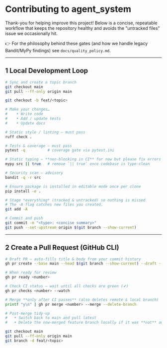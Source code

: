# Contributing to **agent_system**

Thank-you for helping improve this project!  Below is a concise, repeatable workflow that keeps the repository healthy and avoids the "untracked files" issue we occasionally hit.

👉  For the philosophy behind these gates (and how we handle legacy Bandit/MyPy
    findings) see `docs/quality_policy.md`.

---
## 1  Local Development Loop

```bash
# Sync and create a topic branch
git checkout main
git pull --ff-only origin main

git checkout -b feat/<topic>

# Make your changes…
#    • Write code
#    • Add / update tests
#    • Update docs

# Static style / linting – must pass
ruff check .

# Tests & coverage – must pass
pytest -q          # coverage gate via pytest.ini

# Static typing – **non-blocking in CI** for now but please fix errors locally
mypy src || true   # remove `|| true` once codebase is type-clean

# Security scan – advisory
bandit -q -r src

# Ensure package is installed in editable mode once per clone
pip install -e .

# Stage *everything* (tracked & untracked) so nothing is missed
# The -A flag catches new files you created.
git add -A

# Commit and push
git commit -m "<type>: <concise summary>"
git push --set-upstream origin $(git branch --show-current)
```

---
## 2  Create a Pull Request (GitHub CLI)

```bash
# Draft PR – auto-fills title & body from your commit history
gh pr create --base main --head $(git branch --show-current) --draft --fill

# When ready for review
gh pr ready <number>

# Check CI status – wait until all checks are green (✔)
gh pr checks <number> --watch

# Merge **only after CI passes** (also deletes remote & local branch)
printf "y\n" | gh pr merge <number> --merge --delete-branch

# Post-merge tidy-up
#   • Switch back to main and pull latest
#   • Delete the now-merged feature branch locally if it was **not** auto-deleted

git checkout main
git pull --ff-only origin main
git branch -d feat/<topic>
```
